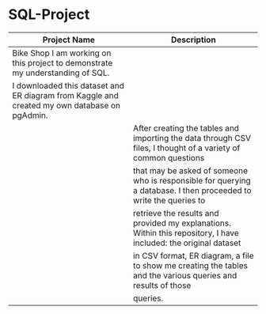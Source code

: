 # SQL-Project


| Project Name  |                                            Description                                                                |
| ------------- |                                           -------------                                                               |
| Bike Shop         I am working on this project to demonstrate my understanding of SQL.                                                 
|                   I downloaded this dataset and ER diagram from Kaggle and created my own database on pgAdmin.                         
|               |   After creating the tables and importing the data through CSV files, I thought of a variety of common questions      |
|               |   that may be asked of someone who is responsible for querying a database. I then proceeded to write the queries to   |
|               |   retrieve the results and provided my explanations. Within this repository, I have included: the original dataset    |
|               |   in CSV format, ER diagram, a file to show me creating the tables and the various queries and results of those       |
|               |   queries.                                                                                                            |

